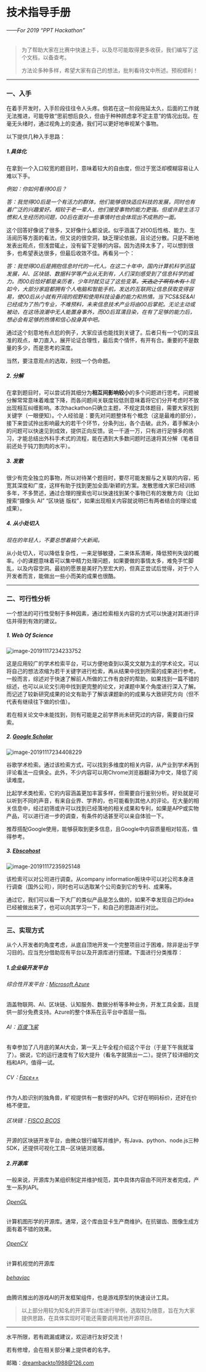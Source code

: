 # **技术指导手册**

###### *——For 2019 “PPT Hackathon”*

> 为了帮助大家在比赛中快速上手，以及尽可能取得更多收获，我们编写了这个文档，以备查考。
>
> 方法论多种多样，希望大家有自己的想法，批判看待文中所述。预祝顺利！

------

### 一、入手

在着手开发时，入手阶段往往令人头疼。倘若在这一阶段拖延太久，后面的工作就无法推进，可能导致“思前想后良久，但由于种种顾虑拿不定主意”的情况出现。在毫无头绪时，通过视角上的变通，我们可以更好地审视某个事物。

以下提供几种入手思路：

##### 1.具体化

在拿到一个入口较宽的题目时，意味着较大的自由度，但过于宽泛却模糊容易让人难以下手。

*例如：你如何看待00后？*

*答：我觉得00后是一个有活力的群体，他们能够很快适应科技的发展，同时也有着广泛的兴趣爱好。相较于老一辈人，他们接受事物的能力更强。但或许是生活习惯和人生经历的问题，00后在面对一些事情时也会体现出不成熟的一面。*

这个回答好像说了很多，又好像什么都没说。似乎涵盖了对00后性格、能力、生活阅历等方面的看法，但又说的很空洞，缺乏理论依据，且论述分散。只是不断地发表出观点，但浅尝辄止，没有留下足够的内容。因为选择太多了，可以想到很多，也希望表达很多，但最后收效不佳。再看另一个：

*答：我觉得00后是拥抱信息时代的一代人。在这二十年中，国内计算机科学迅猛发展，AI、区块链、数据科学等产业从无到有，人们深刻感受到了信息科学的威力。而00后恰好都是亲历者，少年时就见证了这些变革。~~天选之子啊有木有！~~现如今，大部分家庭都拥有个人电脑和智能手机，发达的互联网让信息获取变得容易，使00后从小就有开阔的视野和使用科技设备的能力和热情。当下CS&SE&AI已经成为了热门专业，不难预料，未来信息技术产业将由00后掌舵。无论主动或被动，在这场浪潮中无人能置身事外，而00后耳濡目染，在有了足够的能力后，想必会有足够的热情和信心投身其中吧。*

通过这个刻意地有点尬的例子，大家应该也能找到关键了。后者只有一个切的深且准的观点，单刀直入，展开论证合理性，最后卖个情怀，有开有合。重要的不是数量的多少，而是思考的深度。

当然，要注意观点的选取，别找一个伪命题。

##### 2.   分解

在拿到题目时，可以尝试将其细分为**相互间影响较小**的多个问题进行思考。问题被分解常常意味着难度下降，而各问题间关联度较低则意味着将它们分开考虑时不致出现相互纠缠影响。本次hackathon只确立主题，不规定具体题目，需要大家找到关键字（一眼便知）。个人经验是：要先对问题整体有个概念（这是最难的部分），接下来尝试拎出影响最大的若干个环节，分条列出，各个击破。此外，着手解决小的问题可以快速见到成效，提供正向反馈。说一千道一万，只有进行足够多的练习，才能总结出外科手术式的流程，能在遇到大多数问题时迅速将其分解（笔者目前还处于钝刀割肉的水平）。

##### 3.   发散

很少有完全独立的事物，所以对待某个题目时，要尽可能发掘与之关联的内容，拓宽其深度和广度，这样有助于找到更加全面/新颖的方案。发散思维大家已经训练多年，不多赘述，通过合理的搜索也可以快速找到某个事物已有的发散方向（比如搜索“摄像头 AI” “区块链 版权”，如果出现相关内容就说明已有两者结合的理论或成果）。

##### 4.   从小处切入

*现在的年轻人，不要总想着搞个大新闻。*

从小处切入，可以降低复杂性，一来足够敏捷，二来体系清晰，降低预判失误的概率。小的课题意味着可以集中精力处理问题，如果要做的事情太多，难免手忙脚乱，以及内容空洞。最初的愿景是美好乃至宏大的，但真正尝试后觉得，对于个人开发者而言，能做出一些小而美的成果也很酷。

------

### 二、可行性分析

一个想法的可行性受制于多种因素，通过检索相关内容的方式可以快速对其进行评估并得到有效的建议。

##### 1.   Web Of Science

![image-20191117234233752](C:\Users\user\AppData\Roaming\Typora\typora-user-images\image-20191117234233752.png)

这是应用较广的学术检索平台，可以方便地查到以英文文献为主的学术论文。可以将自己的想法浓缩为若干关键字进行检索，再从结果中找到所需的成果进行参考。一般而言，综述对于快速了解前人所做的工作有良好的帮助，如果找到一篇不错的综述，也可以从论文引用中找到更完整的论文，对课题中某个角度进行深入了解。而记述了较新研究成果的论文有助于了解该课题新的的成果与大致研究方向（但不代表有继续往下做的价值）。

若在相关论文中未能找到，则有可能是之前学界尚未研究过的内容，需要自行探索。

##### 2.   [Google Scholar](https://scholar.google.com/)

![image-20191117234408229](C:\Users\user\AppData\Roaming\Typora\typora-user-images\image-20191117234408229.png)

谷歌学术检索。通过该检索方式，可以找到多维度的相关内容，从产业到学术再到评论看法一应俱全。此外，不少内容可以用Chrome浏览器翻译为中文，降低了阅读难度。

比起学术类检索，它的内容涵盖更加丰富多样，但需要自行鉴别分析。好处就是可以听到不同的声音，有来自业界、学界的，也可能看到其他人的评论。在大量的相关信息中，经过初筛或许可以找到已经落地的相关成果和专利，如果是APP或实物产品，可以进行进一步的调查，有条件的话甚至可以亲自体验一下。

推荐搭配Google使用，能够获取到更多信息，且Google中内容质量相对较高，值得参考。

##### 3.   [Ebscohost](http://search.ebscohost.com/)

![image-20191117235925148](C:\Users\user\AppData\Roaming\Typora\typora-user-images\image-20191117235925148.png)

该检索可以对公司进行调查。从company information板块中可以对公司本身进行调查（国外公司），同时也可以选取某个公司查到它的专利、成果等。

通过它，我们可以看一下大厂的类似产品是怎么做的，如果不幸发现自己的idea已经被做出来了，也可以向其学习一下，和自己的思路进行对比。



<!--以上三个平台都是在教大家获取现有的成果。这可以较快地让自己的idea变得更加全面，毕竟，在开始实践之前，谁都不知道这里面有哪些坑，顺着前人的成果，至少能知道哪条路是通顺的，以及哪些问题是已经解决的。参考别人的成果，不代表要按照相同的思路去做，即便是解决相同的问题，也可以用不同的方式去试试，说不定效果会更好。实际上，受限于多种因素（最大的问题是自己太菜），一些论文里的工作在复现时可能遭遇种种困难，完全按照作者所述不见得能顺利完成。--> 

------

### 三、实现方式

从个人开发者的角度考虑，从底自顶地开发一个完整项目过于困难，除非是出于学习目的。应当充分借助现有平台以及开源库进行搭建。下面进行分类推荐：

##### 1.企业级开发平台

###### 综合性开发平台：[Microsoft Azure](https://www.azure.cn/zh-cn/)

涵盖物联网、AI、区块链、认知服务、数据分析等多种业务，开发工具全面，且提供一部分免费支持。Azure的整个体系在云平台中首屈一指。

###### AI：[百度飞桨](https://www.paddlepaddle.org.cn/)

有幸参加了八月底的某AI大会，第一天上午全程介绍这个平台（于是下午我就溜了）。据说，它的运行速度有了较大提升（看名字就猜出一二）。提供了较详细的文档和API，值得一试。

###### CV：[Face++](https://www.faceplusplus.com.cn/)

作为人脸识别的独角兽，旷视提供有一套很好的API。它好在明码标价，还好在价格不便宜。

###### 区块链：[FISCO BCOS](http://fisco-bcos.org/zh/)

开源的区块链开发平台，由微众银行编写并维护，有Java、python、node.js三种SDK，还提供可视化工具--区块链浏览器。

##### 2.开源库

一般来说，开源库为某组织制定并维护规范，其中具体内容由不同开发者完成，产生一系列API。

###### [OpenGL](https://learnopengl-cn.github.io/)

计算机图形学的开源库。通常，这个库由显卡生产商维护。在抗锯齿、图像生成方面有着不错的效果。

###### [OpenCV](https://opencv.org/)

计算机视觉的开源库

###### [behaviac](http://www.behaviac.com/)

由腾讯推出的游戏AI的开发框架组件，也是游戏原型的快速设计工具。



> 以上部分用较为知名的开源平台/库进行举例，选取较为随意，旨在为大家提供思路，在具体实现时可能还需要调用其他开源项目。

------

水平所限，若有疏漏或建议，欢迎进行友好交流！

若有修增，会在相关部分署上提供者的名字。

邮箱：dreambackto1988@126.com

  
